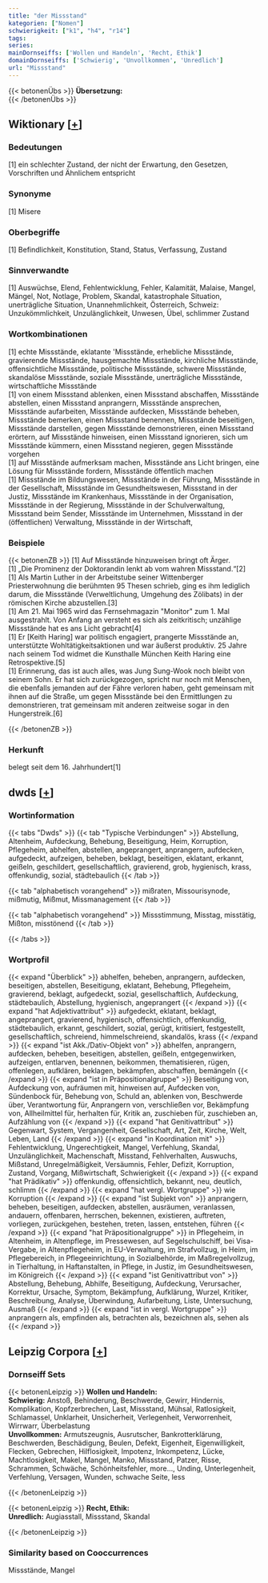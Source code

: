 ```yaml
---
title: "der Missstand"
kategorien: ["Nomen"]
schwierigkeit: ["k1", "h4", "r14"]
tags:
series:
mainDornseiffs: ['Wollen und Handeln', 'Recht, Ethik']
domainDornseiffs: ['Schwierig', 'Unvollkommen', 'Unredlich']
url: "Missstand"
---
```


{{< betonenÜbs >}}
**Übersetzung:**  
{{< /betonenÜbs >}}

## Wiktionary [[+](https://de.wiktionary.org/wiki/Missstand)]

### Bedeutungen
[1] ein schlechter Zustand, der nicht der Erwartung, den Gesetzen, Vorschriften und Ähnlichem entspricht  

### Synonyme
[1] Misere  

### Oberbegriffe
[1] Befindlichkeit, Konstitution, Stand, Status, Verfassung, Zustand  

### Sinnverwandte
[1] Auswüchse, Elend, Fehlentwicklung, Fehler, Kalamität, Malaise, Mangel, Mängel, Not, Notlage, Problem, Skandal, katastrophale Situation, unerträgliche Situation, Unannehmlichkeit, Österreich, Schweiz: Unzukömmlichkeit, Unzulänglichkeit, Unwesen, Übel, schlimmer Zustand  

### Wortkombinationen
[1] echte Missstände, eklatante 'Missstände, erhebliche Missstände, gravierende Missstände, hausgemachte Missstände, kirchliche Missstände, offensichtliche Missstände, politische Missstände, schwere Missstände, skandalöse Missstände, soziale Missstände, unerträgliche Missstände, wirtschaftliche Missstände  
[1] von einem Missstand ablenken, einen Missstand abschaffen, Missstände abstellen, einen Missstand anprangern, Missstände ansprechen, Missstände aufarbeiten, Missstände aufdecken, Missstände beheben, Missstände bemerken, einen Missstand benennen, Missstände beseitigen, Missstände darstellen, gegen Missstände demonstrieren, einen Missstand erörtern, auf Missstände hinweisen, einen Missstand ignorieren, sich um Missstände kümmern, einen Missstand negieren, gegen Missstände vorgehen  
[1] auf Missstände aufmerksam machen, Missstände ans Licht bringen, eine Lösung für Missstände fordern, Missstände öffentlich machen  
[1] Missstände im Bildungswesen, Missstände in der Führung, Missstände in der Gesellschaft, Missstände im Gesundheitswesen, Missstand in der Justiz, Missstände im Krankenhaus, Missstände in der Organisation, Missstände in der Regierung, Missstände in der Schulverwaltung, Missstand beim Sender, Missstände im Unternehmen, Missstand in der (öffentlichen) Verwaltung, Missstände in der Wirtschaft,  

### Beispiele
{{< betonenZB >}}
[1] Auf Missstände hinzuweisen bringt oft Ärger.  
[1] „Die Prominenz der Doktorandin lenkt ab vom wahren Missstand.“[2]  
[1] Als Martin Luther in der Arbeitstube seiner Wittenberger Priesterwohnung die berühmten 95 Thesen schrieb, ging es ihm lediglich darum, die Missstände (Verweltlichung, Umgehung des Zölibats) in der römischen Kirche abzustellen.[3]  
[1] Am 21. Mai 1965 wird das Fernsehmagazin "Monitor" zum 1. Mal ausgestrahlt. Von Anfang an versteht es sich als zeitkritisch; unzählige Missstände hat es ans Licht gebracht[4]  
[1] Er [Keith Haring] war politisch engagiert, prangerte Missstände an, unterstützte Wohltätigkeitsaktionen und war äußerst produktiv. 25 Jahre nach seinem Tod widmet die Kunsthalle München Keith Haring eine Retrospektive.[5]  
[1] Erinnerung, das ist auch alles, was Jung Sung-Wook noch bleibt von seinem Sohn. Er hat sich zurückgezogen, spricht nur noch mit Menschen, die ebenfalls jemanden auf der Fähre verloren haben, geht gemeinsam mit ihnen auf die Straße, um gegen Missstände bei den Ermittlungen zu demonstrieren, trat gemeinsam mit anderen zeitweise sogar in den Hungerstreik.[6]  

{{< /betonenZB >}}
### Herkunft
belegt seit dem 16. Jahrhundert[1]  



## dwds [[+](https://www.dwds.de/wb/Missstand)]

### Wortinformation
{{< tabs "Dwds" >}}
{{< tab "Typische Verbindungen" >}}
Abstellung, Altenheim, Aufdeckung, Behebung, Beseitigung, Heim, Korruption, Pflegeheim, abhelfen, abstellen, angeprangert, anprangern, aufdecken, aufgedeckt, aufzeigen, beheben, beklagt, beseitigen, eklatant, erkannt, geißeln, geschildert, gesellschaftlich, gravierend, grob, hygienisch, krass, offenkundig, sozial, städtebaulich
{{< /tab >}}

{{< tab "alphabetisch vorangehend" >}}
mißraten, Missourisynode, mißmutig, Mißmut, Missmanagement
{{< /tab >}}

{{< tab "alphabetisch vorangehend" >}}
Missstimmung, Misstag, misstätig, Mißton, misstönend
{{< /tab >}}

{{< /tabs >}}

### Wortprofil
{{< expand "Überblick" >}} abhelfen, beheben, anprangern, aufdecken, beseitigen, abstellen, Beseitigung, eklatant, Behebung, Pflegeheim, gravierend, beklagt, aufgedeckt, sozial, gesellschaftlich, Aufdeckung, städtebaulich, Abstellung, hygienisch, angeprangert {{< /expand >}}
{{< expand "hat Adjektivattribut" >}} aufgedeckt, eklatant, beklagt, angeprangert, gravierend, hygienisch, offensichtlich, offenkundig, städtebaulich, erkannt, geschildert, sozial, gerügt, kritisiert, festgestellt, gesellschaftlich, schreiend, himmelschreiend, skandalös, krass {{< /expand >}}
{{< expand "ist Akk./Dativ-Objekt von" >}} abhelfen, anprangern, aufdecken, beheben, beseitigen, abstellen, geißeln, entgegenwirken, aufzeigen, entlarven, benennen, beikommen, thematisieren, rügen, offenlegen, aufklären, beklagen, bekämpfen, abschaffen, bemängeln {{< /expand >}}
{{< expand "ist in Präpositionalgruppe" >}} Beseitigung von, Aufdeckung von, aufräumen mit, hinweisen auf, Aufdecken von, Sündenbock für, Behebung von, Schuld an, ablenken von, Beschwerde über, Verantwortung für, Anprangern von, verschließen vor, Bekämpfung von, Allheilmittel für, herhalten für, Kritik an, zuschieben für, zuschieben an, Aufzählung von {{< /expand >}}
{{< expand "hat Genitivattribut" >}} Gegenwart, System, Vergangenheit, Gesellschaft, Art, Zeit, Kirche, Welt, Leben, Land {{< /expand >}}
{{< expand "in Koordination mit" >}} Fehlentwicklung, Ungerechtigkeit, Mangel, Verfehlung, Skandal, Unzulänglichkeit, Machenschaft, Misstand, Fehlverhalten, Auswuchs, Mißstand, Unregelmäßigkeit, Versäumnis, Fehler, Defizit, Korruption, Zustand, Vorgang, Mißwirtschaft, Schwierigkeit {{< /expand >}}
{{< expand "hat Prädikativ" >}} offenkundig, offensichtlich, bekannt, neu, deutlich, schlimm {{< /expand >}}
{{< expand "hat vergl. Wortgruppe" >}} wie Korruption {{< /expand >}}
{{< expand "ist Subjekt von" >}} anprangern, beheben, beseitigen, aufdecken, abstellen, ausräumen, veranlassen, andauern, offenbaren, herrschen, bekennen, existieren, auftreten, vorliegen, zurückgehen, bestehen, treten, lassen, entstehen, führen {{< /expand >}}
{{< expand "hat Präpositionalgruppe" >}} in Pflegeheim, in Altenheim, in Altenpflege, im Pressewesen, auf Segelschulschiff, bei Visa-Vergabe, in Altenpflegeheim, in EU-Verwaltung, im Strafvollzug, in Heim, im Pflegebereich, in Pflegeeinrichtung, in Sozialbehörde, im Maßregelvollzug, in Tierhaltung, in Haftanstalten, in Pflege, in Justiz, im Gesundheitswesen, im Königreich {{< /expand >}}
{{< expand "ist Genitivattribut von" >}} Abstellung, Behebung, Abhilfe, Beseitigung, Aufdeckung, Verursacher, Korrektur, Ursache, Symptom, Bekämpfung, Aufklärung, Wurzel, Kritiker, Beschreibung, Analyse, Überwindung, Aufarbeitung, Liste, Untersuchung, Ausmaß {{< /expand >}}
{{< expand "ist in vergl. Wortgruppe" >}} anprangern als, empfinden als, betrachten als, bezeichnen als, sehen als {{< /expand >}}

## Leipzig Corpora [[+](https://corpora.uni-leipzig.de/en/res?word=Missstand&corpusId=deu_newscrawl-public_2018)]

### Dornseiff Sets
{{< betonenLeipzig >}}
**Wollen und Handeln:**  
**Schwierig:** Anstoß, Behinderung, Beschwerde, Gewirr, Hindernis, Komplikation, Kopfzerbrechen, Last, Missstand, Mühsal, Ratlosigkeit, Schlamassel, Unklarheit, Unsicherheit, Verlegenheit, Verworrenheit, Wirrwarr, Überbelastung  
**Unvollkommen:** Armutszeugnis, Ausrutscher, Bankrotterklärung, Beschwerden, Beschädigung, Beulen, Defekt, Eigenheit, Eigenwilligkeit, Flecken, Gebrechen, Hilflosigkeit, Impotenz, Inkompetenz, Lücke, Machtlosigkeit, Makel, Mangel, Manko, Missstand, Patzer, Risse, Schrammen, Schwäche, Schönheitsfehler, more..., Unding, Unterlegenheit, Verfehlung, Versagen, Wunden, schwache Seite, less  

{{< /betonenLeipzig >}}


{{< betonenLeipzig >}}
**Recht, Ethik:**  
**Unredlich:** Augiasstall, Missstand, Skandal  

{{< /betonenLeipzig >}}

### Similarity based on Cooccurrences
Missstände, Mangel

